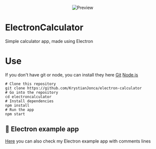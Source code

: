 <p align="center">
<img alt="Preview" src="https://raw.githubusercontent.com/KrystianJonca/electron-calculator/master/ss.PNG"/>
</p>

# ElectronCalculator
Simple calculator app, made using Electron

# Use
If you don't have git or node, you can install they here [Git](https://git-scm.com/downloads "Git") [Node.js](https://nodejs.org/en/download/ "Node.js")

    # Clone this repository
    git clone https://github.com/KrystianJonca/electron-calculator
    # Go into the repository
    cd electroncalculator
    # Install dependencies
    npm install
    # Run the app
    npm start

## :paperclip: Electron example app
[Here](https://github.com/KrystianJonca/nice "Here") you can also check my Electron example app with comments lines

